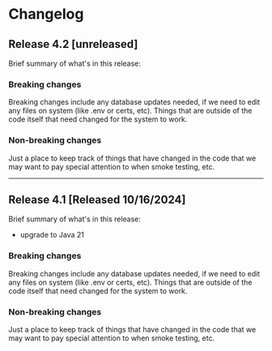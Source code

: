 # Changelog

## Release 4.2 [unreleased]
Brief summary of what's in this release:

### Breaking changes

Breaking changes include any database updates needed, if we need to edit any files on system (like .env or certs, etc). Things that are outside of the code itself that need changed for the system to work.

### Non-breaking changes

Just a place to keep track of things that have changed in the code that we may want to pay special attention to when smoke testing, etc.

---

## Release 4.1 [Released 10/16/2024]
Brief summary of what's in this release:
- upgrade to Java 21


### Breaking changes

Breaking changes include any database updates needed, if we need to edit any files on system (like .env or certs, etc). Things that are outside of the code itself that need changed for the system to work.


### Non-breaking changes

Just a place to keep track of things that have changed in the code that we may want to pay special attention to when smoke testing, etc.

